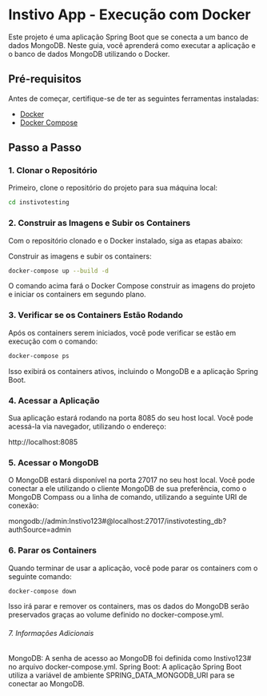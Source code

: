 # Instivo App - Execução com Docker

Este projeto é uma aplicação Spring Boot que se conecta a um banco de dados MongoDB. Neste guia, você aprenderá como executar a aplicação e o banco de dados MongoDB utilizando o Docker.

## Pré-requisitos

Antes de começar, certifique-se de ter as seguintes ferramentas instaladas:

- [Docker](https://www.docker.com/get-started)
- [Docker Compose](https://docs.docker.com/compose/)

## Passo a Passo

### 1. Clonar o Repositório

Primeiro, clone o repositório do projeto para sua máquina local:

```bash
cd instivotesting
```


### 2. Construir as Imagens e Subir os Containers
Com o repositório clonado e o Docker instalado, siga as etapas abaixo:

Construir as imagens e subir os containers:
```bash 
docker-compose up --build -d
```
O comando acima fará o Docker Compose construir as imagens do projeto e iniciar os containers em segundo plano.

### 3. Verificar se os Containers Estão Rodando
Após os containers serem iniciados, você pode verificar se estão em execução com o comando:

```bash
docker-compose ps
```
Isso exibirá os containers ativos, incluindo o MongoDB e a aplicação Spring Boot.

### 4. Acessar a Aplicação
Sua aplicação estará rodando na porta 8085 do seu host local. Você pode acessá-la via navegador, utilizando o endereço:

http://localhost:8085

### 5. Acessar o MongoDB
O MongoDB estará disponível na porta 27017 no seu host local. Você pode conectar a ele utilizando o cliente MongoDB de sua preferência, como o MongoDB Compass ou a linha de comando, utilizando a seguinte URI de conexão:

mongodb://admin:Instivo123#@localhost:27017/instivotesting_db?authSource=admin
### 6. Parar os Containers
Quando terminar de usar a aplicação, você pode parar os containers com o seguinte comando:


```bash
docker-compose down
```

Isso irá parar e remover os containers, mas os dados do MongoDB serão preservados graças ao volume definido no docker-compose.yml.

###### 7. Informações Adicionais
MongoDB: A senha de acesso ao MongoDB foi definida como Instivo123# no arquivo docker-compose.yml.
Spring Boot: A aplicação Spring Boot utiliza a variável de ambiente SPRING_DATA_MONGODB_URI para se conectar ao MongoDB.






